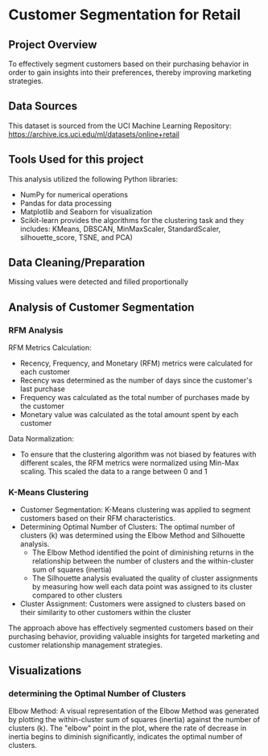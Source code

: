 # Customer Segmentation for Retail

## Project Overview

To effectively segment customers based on their purchasing behavior in order to gain insights into their preferences, thereby improving marketing strategies.

## Data Sources

This dataset is sourced from the UCI Machine Learning Repository:
https://archive.ics.uci.edu/ml/datasets/online+retail

## Tools Used for this project

This analysis utilized the following Python libraries: 
- NumPy for numerical operations
-  Pandas for data processing
-  Matplotlib and Seaborn for visualization
-  Scikit-learn provides the algorithms for the clustering task and they includes: KMeans, DBSCAN, MinMaxScaler, StandardScaler, silhouette_score, TSNE, and PCA)

## Data Cleaning/Preparation

Missing values were detected and filled proportionally

## Analysis of Customer Segmentation 

### RFM Analysis

RFM Metrics Calculation:
- Recency, Frequency, and Monetary (RFM) metrics were calculated for each customer
- Recency was determined as the number of days since the customer's last purchase
- Frequency was calculated as the total number of purchases made by the customer
- Monetary value was calculated as the total amount spent by each customer

Data Normalization:
- To ensure that the clustering algorithm was not biased by features with different scales, the RFM metrics were normalized using Min-Max scaling. This scaled the data to a range between 0 and 1

### K-Means Clustering

- Customer Segmentation: K-Means clustering was applied to segment customers based on their RFM characteristics.
- Determining Optimal Number of Clusters: The optimal number of clusters (k) was determined using the Elbow Method and Silhouette analysis.
  - The Elbow Method identified the point of diminishing returns in the relationship between the number of clusters and the within-cluster sum of squares (inertia)
  - The Silhouette analysis evaluated the quality of cluster assignments by measuring how well each data point was assigned to its cluster compared to other clusters
- Cluster Assignment: Customers were assigned to clusters based on their similarity to other customers within the cluster


The approach above has effectively segmented customers based on their purchasing behavior, providing valuable insights for targeted marketing and customer relationship management strategies.


## Visualizations

### determining the Optimal Number of Clusters

Elbow Method: A visual representation of the Elbow Method was generated by plotting the within-cluster sum of squares (inertia) against the number of clusters (k). The "elbow" point in the plot, where the rate of decrease in inertia begins to diminish significantly, indicates the optimal number of clusters.


